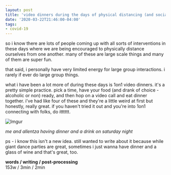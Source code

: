 ```yaml
---
layout: post
title: 'video dinners during the days of physical distancing (and social strengthening)'
date: '2020-03-22T21:46:00-04:00'
tags:
- covid-19
--- 
```



so i know there are lots of people coming up with all sorts of interventions in these days where we are being encouraged to physically distance ourselves from one another. many of these are large scale things and many of them are super fun. 

that said, i personally have very limited energy for large group interactions. i rarely if ever do large group things. 

what i have been a lot more of during these days is 1on1 video dinners. it's a pretty simple practice. pick a time, have your food (and drank of choice - alcoholic or non) ready, and then hop on a video call and eat dinner together. i've had like four of these and they're a little weird at first but honestly, really great. if you haven't tried it out and you're into 1on1 connecting with folks, do itttttt. 

![Imgur](https://imgur.com/5H2JHox.png)

_me and allentza having dinner and a drink on saturday night_

ps - i know this isn't a new idea. still wanted to write about it because while giant dance parties are great, sometimes i just wanna have dinner and a glass of wine and that's great, too. 

<!-- hyperlink bank -->


<!-- &#042; = asterisk -->
<!-- &#039; = single quote '-->

**words / writing / post-processing**  
153w / 3min / 2min 